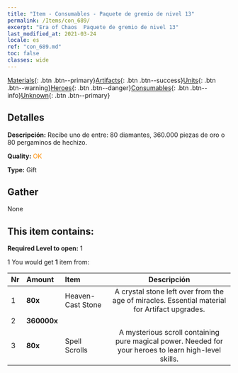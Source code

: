 ```yaml
---
title: "Item - Consumables - Paquete de gremio de nivel 13"
permalink: /Items/con_689/
excerpt: "Era of Chaos  Paquete de gremio de nivel 13"
last_modified_at: 2021-03-24
locale: es
ref: "con_689.md"
toc: false
classes: wide
---
```

 [Materials](/es/Items/){: .btn .btn--primary}[Artifacts](/es/Items/Artifacts/){: .btn .btn--success}[Units](/es/Items/Units/){: .btn .btn--warning}[Heroes](/es/Items/Heroes/){: .btn .btn--danger}[Consumables](/es/Items/Consumables/){: .btn .btn--info}[Unknown](/es/Items/Unknown/){: .btn .btn--primary}

## Detalles
 **Descripción:** Recibe uno de entre: 80 diamantes, 360.000 piezas de oro o 80 pergaminos de hechizo.

 **Quality:** <span style="color: #FF8C00">OK</span>

 **Type:** Gift

## Gather

  None

## This item contains:

 **Required Level to open:** 1

 1 You would get **1** item  from:

  | Nr | Amount |     Item    | Descripción |
  |:---|:-------|:------------|:-----------:|
  | 1 |  **80x** | Heaven-Cast Stone | A crystal stone left over from the age of miracles. Essential material for Artifact upgrades.  | 
  | 2 |  **360000x** | <i class="fas fa-coins"/> |  | 
  | 3 |  **80x** | Spell Scrolls | A mysterious scroll containing pure magical power. Needed for your heroes to learn high-level skills.  | 

